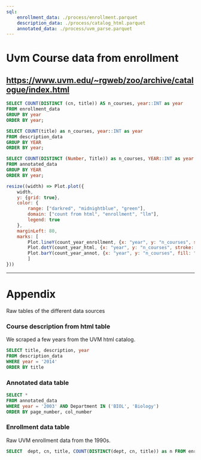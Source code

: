 ```yaml
---
sql:
    enrollment_data: ./process/enrollment.parquet
    description_data: ./process/catalog_html.parquet
    annotated_data: ./process/uvm_parse.parquet
---
```


# Uvm Course data from enrollment
## https://www.uvm.edu/~rgweb/zoo/archive/catalogue/index.html


```sql id=count_year_enrollment
SELECT COUNT(DISTINCT (cn, title)) AS n_courses, year::INT as year
FROM enrollment_data
GROUP BY year
ORDER BY year;
```

```sql id=count_year_html
SELECT COUNT(title) as n_courses, year::INT as year
FROM description_data 
GROUP BY YEAR 
ORDER BY year;
```

```sql id=count_year_annot
SELECT COUNT(DISTINCT (Number, Title)) as n_courses, YEAR::INT as year
FROM annotated_data 
GROUP BY YEAR 
ORDER BY year;
```

```js
resize((width) => Plot.plot({
    width,
    y: {grid: true},
    color: {
        range: ["darkred", "midnightblue", "green"], 
        domain: ["count from html", "enrollment", "llm"], 
        legend: true
    },
    marginLeft: 80,
    marks: [ 
        Plot.lineY(count_year_enrollment, {x: "year", y: "n_courses", stroke: "midnightblue"}),
        Plot.dotY(count_year_html, {x: "year", y: "n_courses", stroke: "darkred"}),
        Plot.barY(count_year_annot, {x: "year", y: "n_courses", fill: "green", opacity: 0.5})
        ]
}))
```


---

# Appendix

Raw tables of the different data sources

### Course description from html table

We scraped a few years from the UVM html catalog.

```sql
SELECT title, description, year 
FROM description_data
WHERE year = '2014' 
ORDER BY title
```

### Annotated data table

```sql
SELECT * 
FROM annotated_data 
WHERE year = '2003' AND Department IN ('BIOL', 'Biology')
ORDER BY page_number, col_number
```

### Enrollment data table


Raw UVM enrollment data from the 1990s.

```sql
SELECT  dept, cn, title, COUNT(DISTINCT(dept, cn, title)) as n FROM enrollment_data WHERE year = '2003' GROUP BY dept, cn, title ORDER BY dept, cn
```

